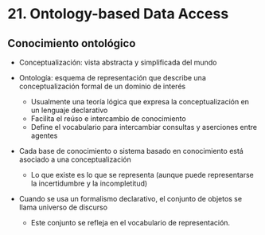 # 21. Ontology-based Data Access

## Conocimiento ontológico

- Conceptualización: vista abstracta y simplificada del mundo
- Ontología: esquema de representación que describe una conceptualización formal de un dominio de interés
    + Usualmente una teoría lógica que expresa la conceptualización en un lenguaje declarativo
    + Facilita el reúso e intercambio de conocimiento
    + Define el vocabulario para intercambiar consultas y aserciones entre agentes

- Cada base de conocimiento o sistema basado en conocimiento está asociado a una conceptualización
    + Lo que existe es lo que se representa (aunque puede representarse la incertidumbre y la incompletitud)
- Cuando se usa un formalismo declarativo, el conjunto de objetos se llama universo de discurso
    + Este conjunto se refleja en el vocabulario de representación.